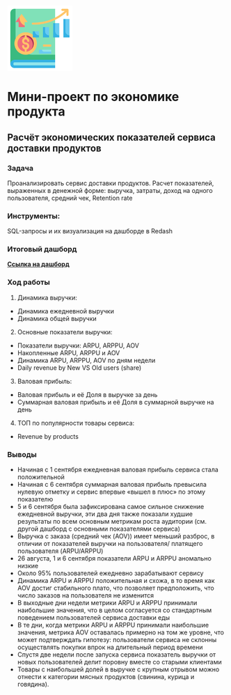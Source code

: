 <div id="header" >
 <img src="https://github.com/mr-Vozhyk/Mini-PJ-in-Redash/blob/main/icon_economic.png" width="150"/>
</div>

# Мини-проект по экономике продукта
## Расчёт экономических показателей сервиса доставки продуктов
### Задача
Проанализировать сервис доставки продуктов. Расчет показателей, выраженных в денежной форме: выручка, затраты, доход на одного пользователя, средний чек, Retention rate
### Инструменты:
SQL-запросы и их визуализация на дашборде в Redash
### Итоговый дашборд
**[Ссылка на дашборд](http://redash.public.karpov.courses/public/dashboards/o9dZ5LZoCsziZUU0bjWkovLzyPq0AtMLGcmSG9zN?org_slug=default)**
### Ход работы
1. Динамика выручки:
- Динамика ежедневной выручки
- Динамика общей выручки
2. Основные показатели выручки:
- Показатели выручки: ARPU, ARPPU, AOV
- Накопленные ARPU, ARPPU и AOV
- Динамика ARPU, ARPPU, AOV по дням недели
- Daily revenue by New VS Old users (share)
3. Валовая прибыль:
- Валовая прибыль и её Доля в выручке за день
- Суммарная валовая прибыль и её Доля в суммарной выручке на день
4. ТОП по популярности товары сервиса:
- Revenue by products
### Выводы
- Начиная с 1 сентября ежедневная валовая прибыль сервиса стала положительной
- Начиная с 6 сентября суммарная валовая прибыль превысила нулевую отметку и сервис впервые «вышел в плюс» по этому показателю
- 5 и 6 сентября была зафиксирована самое сильное снижение ежедневной выручки, эти два дня также показали худшие результаты по всем основным метрикам роста аудитории (см. другой дашборд с основными показателями сервиса)
- Выручка с заказа (средний чек (AOV)) имеет меньший разброс, в отличии от показателей выручки на пользователя/ платящего пользователя (ARPU/ARPPU)
- 26 августа, 1 и 6 сентября показатели ARPU и ARPPU аномально низкие
- Около 95% пользователей ежедневно зарабатывают сервису
- Динамика ARPU и ARPPU положительная и схожа, в то время как AOV достиг стабильного плато, что позволяет предположить, что число заказов на пользователя не изменится
- В выходные дни недели метрики ARPU и ARPPU принимали наибольшие значения, что в целом согласуется со стандартным поведением пользователей сервиса доставки еды 
- В те дни, когда метрики ARPU и ARPPU принимали наибольшие значения, метрика AOV оставалась примерно на том же уровне, что может подтверждать гипотезу: пользователи сервиса не склонны осуществлять покупки впрок на длительный период времени 
- Спустя две недели после запуска сервиса показатель выручки от новых пользователей делит поровну вместе со старыми клиентами
- Товары с наибольшей долей в выручке с крупным отрывом можно отнести к категории мясных продуктов (свинина, курица и говядина).
